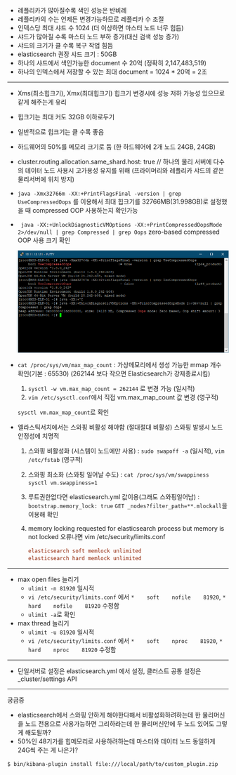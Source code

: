 - 레플리카가 많아질수록 색인 성능은 반비례
- 레플리카의 수는 언제든 변경가능하므로 레플리카 수 조절
- 인덱스당 최대 샤드 수 1024 (더 이상하면 마스터 노드 너무 힘듬)
- 샤드가 많아질 수록 마스터 노드 부하 증가(대신 검색 성능 증가)
- 샤드의 크기가 클 수록 복구 작업 힘듬
- elasticsearch 권장 샤드 크기 : 50GB
- 하나의 샤드에서 색인가능한 document 수 20억 (정확히 2,147,483,519)
- 하나의 인덱스에서 저장할 수 있는 최대 document = 1024 * 20억 = 2조

---

- Xms(최소힙크기), Xmx(최대힙크기) 힙크기 변경시에 성능 저하 가능성 있으므로 같게 해주는게 유리

- 힙크기는 최대 커도 32GB 이하로두기

- 일반적으로 힙크기는 클 수록 좋음

- 하드웨어의 50%를 메모리 크기로 둠 (한 하드웨어에 2개 노드 24GB, 24GB)

- cluster.routing.allocation.same_shard.host: true // 하나의 물리 서버에 다수의 데이터 노드 사용시 고가용성 유지를 위해
  (프라이머리와 레플리카 샤드의 같은 물리서버에 위치 방지)

- `java -Xmx32766m -XX:+PrintFlagsFinal -version | grep UseCompressedOops` 를 이용해서 최대 힙크기를 32766MB(31.998GB)로 설정했을 때 compressed OOP 사용하는지 확인가능

- ` java -XX:+UnlockDiagnosticVMOptions -XX:+PrintCompressedOopsMode 2>/dev/null | grep Compressed | grep Oops` zero-based compressed OOP 사용 크기 확인

  ![image-20200728092345468](img/Elasticsearch%20%EC%84%A4%EC%A0%95/image-20200728092345468.png)

- `cat /proc/sys/vm/max_map_count` : 가상메모리에서 생성 가능한 mmap 개수 확인(기본 : 65530)
  (262144 보다 작으면 Elasticsearch가 강제종료시킴)

  1. `sysctl -w vm.max_map_count = 262144` 로 변경 가능 (일시적)
  2. `vim /etc/sysctl.conf`에서 직접 vm.max_map_count 값 변경 (영구적)

  `sysctl vm.max_map_count`로 확인

- 엘라스틱서치에서는 스와핑 비활성 해야함 (절대절대 비활성)
  스와핑 발생시 노드 안정성에 치명적

  1. 스와핑 비활성화 (시스템이 노드에만 사용) : `sudo swapoff -a` (일시적), `vim /etc/fstab` (영구적)

  2. 스와핑 최소화 (스와핑 일어날 수도) : `cat /proc/sys/vm/swappiness` `sysctl vm.swappiness=1`

  3. 루트권한없다면 elasticsearch.yml 값이용(그래도 스와핑일어남) : `bootstrap.memory_lock: true`
     `GET _nodes?filter_path=**.mlockall`을 이용해 확인

  4. memory locking requested for elasticsearch process but memory is not locked 오류나면
     vim /etc/security/limits.conf

     ```conf
     elasticsearch soft memlock unlimited
     elasticsearch hard memlock unlimited
     ```

---

- max open files 늘리기
  - `ulimit -n 81920` 일시적
  - `vi /etc/security/limits.conf` 에서 `*    soft    nofile    81920`, `*    hard    nofile    81920` 수정함
  - `ulimit -a`로 확인
- max thread 늘리기
  - `ulimit -u 81920` 일시적
  - `vi /etc/security/limits.conf` 에서 `*    soft    nproc    81920`, `*    hard    nproc    81920` 수정함



---

- 단일서버로 설정은 elasticsearch.yml 에서 설정, 클러스트 공통 설정은 _cluster/settings API



---

궁금증

- elasticsearch에서 스와핑 안하게 해야한다해서 비활성화하려하는데 한 물리머신을 노드 전용으로 사용가능하면 그리하라는데 한 물리머신안에 두 노드 있어도 그렇게 해도될까?
- 50%인 48기가를 힙메모리로 사용하려하는데 마스터와 데이터 노드 동일하게 24G씩 주는 게 나은가?





```bash
$ bin/kibana-plugin install file:///local/path/to/custom_plugin.zip
```


